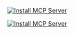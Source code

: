 [![Install MCP Server](https://cursor.com/deeplink/mcp-install-dark.svg)](cursor://anysphere.cursor-deeplink/mcp/install?name=Privium&config=eyJ1cmwiOiJodHRwOi8vbG9jYWxob3N0Ojg3ODcvbWNwIn0%3D)

[![Install MCP Server](https://cursor.com/deeplink/mcp-install-dark.svg)](https://curson.com/install-mcp?name=Privium&config=eyJ1cmwiOiJodHRwOi8vbG9jYWxob3N0Ojg3ODcvbWNwIn0%3D)
